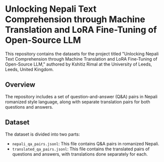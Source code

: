 # Unlocking Nepali Text Comprehension through Machine Translation and LoRA Fine-Tuning of Open-Source LLM

This repository contains the datasets for the project titled "Unlocking Nepali Text Comprehension through Machine Translation and LoRA Fine-Tuning of Open-Source LLM," authored by Kshitiz Rimal at the University of Leeds, Leeds, United Kingdom.

## Overview

The repository includes a set of question-and-answer (Q&A) pairs in Nepali romanized style language, along with separate translation pairs for both questions and answers.

## Dataset

The dataset is divided into two parts:
- `nepali_qa_pairs.jsonl`: This file contains Q&A pairs in romanized Nepali.
- `translated_qa_pairs.jsonl`: This file contains the translated pairs of questions and answers, with translations done separately for each.
